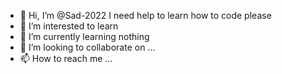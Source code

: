 - 👋 Hi, I’m @Sad-2022 I need help to learn how to code please 
- 👀 I’m interested to learn 
- 🌱 I’m currently learning nothing 
- 💞️ I’m looking to collaborate on ...
- 📫 How to reach me ...

<!---
Sad-2022/Sad-2022 is a ✨ special ✨ repository because its `README.md` (this file) appears on your GitHub profile.
You can click the Preview link to take a look at your changes.
--->
